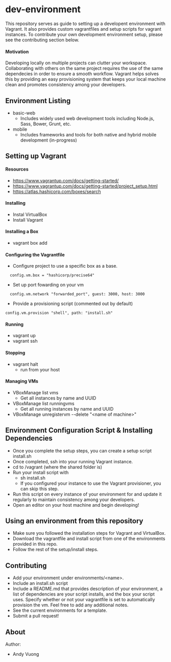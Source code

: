 # dev-environment

This repository serves as guide to setting up a developent environment with Vagrant. It also provides custom vagrantfiles and setup scripts for vagrant instances. To contribute your own development environment setup, please see the contributing section below.

#### Motivation
Developing locally on multiple projects can clutter your workspace. Collaborating with others on the same project requires the use of the same dependecies in order to ensure a smooth workflow. Vagrant helps solves this by providing an easy provisioning system that keeps your local machine clean and promotes consistency among your developers.

## Environment Listing
* basic-web
    * Includes widely used web development tools including Node.js, Sass, Bower, Grunt, etc.
* mobile
    * Includes frameworks and tools for both native and hybrid mobile development (in-progress)


## Setting up Vagrant

#### Resources
* https://www.vagrantup.com/docs/getting-started/
* https://www.vagrantup.com/docs/getting-started/project_setup.html
* https://atlas.hashicorp.com/boxes/search

#### Installing
* Instal VirtualBox
* Install Vagrant

#### Installing a Box
* vagrant box add <box> 

#### Configuring the Vagrantfile
* Configure project to use a specific box as a base.

```
  config.vm.box = "hashicorp/precise64"
```
* Set up port fowarding on your vm
```
  config.vm.network "forwarded_port", guest: 3000, host: 3000
```
* Provide a provisioning script (commented out by default)
```
config.vm.provision "shell", path: "install.sh"
```

#### Running
* vagrant up
* vagrant ssh

#### Stopping
* vagrant halt
    * run from your host

#### Managing VMs
* VBoxManage list vms
    * Get all instances by name and UUID
* VBoxManage list runningvms
    * Get all running instances by name and UUID
* VBoxManage unregistervm --delete "\<name of machine>\"

## Environment Configuration Script & Installing Dependencies
* Once you complete the setup steps, you can create a setup script install.sh
* Once completed, ssh into your running Vagrant instance. 
* cd to /vagrant (where the shared folder is)
* Run your install script with
    * sh install.sh
    * If you configured your instance to use the Vagrant provisioner, you can skip this step.
* Run this script on every instance of your environment for and update it regularly to maintain consistency among your developers.
* Open an editor on your host machine and begin developing!


## Using an environment from this repository
* Make sure you followed the installation steps for Vagrant and VirtualBox.
* Download the vagrantfile and install script from one of the environments provided in this repo.
* Follow the rest of the setup/install steps.

## Contributing
* Add your environment under environments/\<name\>.
* Include an install.sh script
* Include a README.md that provides description of your environment, a list of dependencies are your script installs, and the box your script uses. Specify whether or not your vagrantfile is set to automatically provision the vm. Feel free to add any additional notes.
* See the current environments for a template.
* Submit a pull request!

## About
Author:
* Andy Vuong
